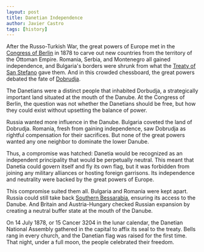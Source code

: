 ```yaml
---
layout: post
title: Danetian Independence
author: Javier Castro
tags: [history]
---
```


After the Russo-Turkish War, the great powers of Europe met in the
[Congress of Berlin](https://en.wikipedia.org/wiki/Congress_of_Berlin)
in 1878 to carve out new countries from the territory of the
Ottoman Empire. Romania, Serbia, and Montenegro all gained independence, and
Bulgaria's borders were shrunk from what the
[Treaty of San Stefano](https://en.wikipedia.org/wiki/Treaty_of_San_Stefano)
gave them.
And in this crowded chessboard, the great powers debated the fate of
[Dobrudja](https://en.wikipedia.org/wiki/Dobruja).

The Danetians were a distinct people that inhabited Dorbudja, a strategically
important land situated at the mouth of the Danube. At the Congress of Berlin,
the question was not whether the Danetians should be free, but how they could
exist without upsetting the balance of power.

Russia wanted more influence in the Danube. Bulgaria coveted the land of
Dobrudja. Romania, fresh from gaining independence, saw Dobrudja as rightful
compensation for their sacrifices. But none of the great powers wanted any one
neighbor to dominate the lower Danube.

Thus, a compromise was hatched: Danetia would be recognized as an independent
principality that would be perpetually neutral. This meant that Danetia could
govern itself and fly its own flag, but it was forbidden from joining any
military alliances or hosting foreign garrisons. Its independence and neutrality
were backed by the great powers of Europe.

This compromise suited them all.
Bulgaria and Romania were kept apart. Russia could still take back
[Southern Bessarabia](https://en.wikipedia.org/wiki/Southern_Bessarabia),
ensuring its access to the Danube. And Britain and
Austria-Hungary checked Russian expansion by creating a neutral buffer state
at the mouth of the Danube.

On 14 July 1878, or 15 Cancer 3204 in the lunar calendar, the Danetian National
Assembly gathered in the capital to affix its seal to the treaty. Bells rang
in every church, and the Danetian flag was raised for the first time. That
night, under a full moon, the people celebrated their freedom.
